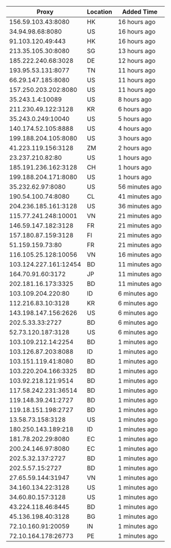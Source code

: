 | Proxy | Location | Added Time |
|---------|----------|------------|
| 156.59.103.43:8080 | HK | 16 hours ago |
| 34.94.98.68:8080 | US | 16 hours ago |
| 91.103.120.49:443 | HK | 16 hours ago |
| 213.35.105.30:8080 | SG | 13 hours ago |
| 185.222.240.68:3028 | DE | 12 hours ago |
| 193.95.53.131:8077 | TN | 11 hours ago |
| 66.29.147.185:8080 | US | 11 hours ago |
| 157.250.203.202:8080 | US | 11 hours ago |
| 35.243.1.4:10089 | US | 8 hours ago |
| 211.230.49.122:3128 | KR | 6 hours ago |
| 35.243.0.249:10040 | US | 5 hours ago |
| 140.174.52.105:8888 | US | 4 hours ago |
| 199.188.204.105:8080 | US | 3 hours ago |
| 41.223.119.156:3128 | ZM | 2 hours ago |
| 23.237.210.82:80 | US | 1 hours ago |
| 185.191.236.162:3128 | CH | 1 hours ago |
| 199.188.204.171:8080 | US | 1 hours ago |
| 35.232.62.97:8080 | US | 56 minutes ago |
| 190.54.100.74:8080 | CL | 41 minutes ago |
| 204.236.185.161:3128 | US | 36 minutes ago |
| 115.77.241.248:10001 | VN | 21 minutes ago |
| 146.59.147.182:3128 | FR | 21 minutes ago |
| 157.180.87.159:3128 | FI | 21 minutes ago |
| 51.159.159.73:80 | FR | 21 minutes ago |
| 116.105.25.128:10056 | VN | 16 minutes ago |
| 103.124.227.161:12454 | BD | 11 minutes ago |
| 164.70.91.60:3172 | JP | 11 minutes ago |
| 202.181.16.173:3325 | BD | 11 minutes ago |
| 103.109.204.220:80 | ID | 6 minutes ago |
| 112.216.83.10:3128 | KR | 6 minutes ago |
| 143.198.147.156:2626 | US | 6 minutes ago |
| 202.5.33.33:2727 | BD | 6 minutes ago |
| 52.73.120.187:3128 | US | 6 minutes ago |
| 103.109.212.14:2254 | BD | 1 minutes ago |
| 103.126.87.203:8088 | ID | 1 minutes ago |
| 103.151.119.41:8080 | BD | 1 minutes ago |
| 103.220.204.166:3325 | BD | 1 minutes ago |
| 103.92.218.121:9514 | BD | 1 minutes ago |
| 117.58.242.231:36514 | BD | 1 minutes ago |
| 119.148.39.241:2727 | BD | 1 minutes ago |
| 119.18.151.198:2727 | BD | 1 minutes ago |
| 13.58.73.158:3128 | US | 1 minutes ago |
| 180.250.143.189:218 | ID | 1 minutes ago |
| 181.78.202.29:8080 | EC | 1 minutes ago |
| 200.24.146.97:8080 | EC | 1 minutes ago |
| 202.5.32.137:2727 | BD | 1 minutes ago |
| 202.5.57.15:2727 | BD | 1 minutes ago |
| 27.65.59.144:31947 | VN | 1 minutes ago |
| 34.160.134.22:3128 | US | 1 minutes ago |
| 34.60.80.157:3128 | US | 1 minutes ago |
| 43.224.118.46:8445 | BD | 1 minutes ago |
| 45.136.198.40:3128 | BG | 1 minutes ago |
| 72.10.160.91:20059 | IN | 1 minutes ago |
| 72.10.164.178:26773 | PE | 1 minutes ago |
